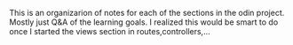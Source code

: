 This is an organizarion of notes for each of the sections in the odin project. Mostly just Q&A of the learning goals. I realized this would be smart to do once I started the views section in routes,controllers,...
